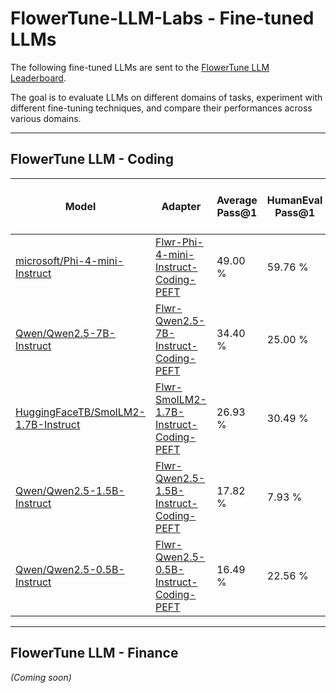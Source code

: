 # FlowerTune-LLM-Labs - Fine-tuned LLMs

The following fine-tuned LLMs are sent to the [FlowerTune LLM Leaderboard](https://flower.ai/benchmarks/llm-leaderboard/).

The goal is to evaluate LLMs on different domains of tasks, experiment with different fine-tuning techniques, and compare their performances across various domains.

---

## FlowerTune LLM - Coding

| Model                                | Adapter                                  | Average Pass@1 | HumanEval Pass@1 | MBPP Pass@1 | Multiple-CPP Pass@1 | Multiple-JS Pass@1 | Fraction-Fit | Server Rounds | Comm Budget Used (GB) | Date       |
|--------------------------------------|--------------------------------|----------------|------------------|-------------|---------------------|--------------------|--------------|---------------|-----------------------|------------|
| [microsoft/Phi-4-mini-Instruct](Phi-4-mini-instruct-Coding)          | [Flwr-Phi-4-mini-Instruct-Coding-PEFT](https://huggingface.co/ethicalabs/Flwr-Phi-4-mini-Instruct-Coding-PEFT)   | 49.00 %         | 59.76 %           | 46.20 %      | 37.27 %              | 52.79 %             | 0.2          | 10            | 3.66                  | 13/03/2025 |
| [Qwen/Qwen2.5-7B-Instruct](Qwen2.5-7B-Instruct-Coding)  | [Flwr-Qwen2.5-7B-Instruct-Coding-PEFT](https://huggingface.co/ethicalabs/Flwr-Qwen2.5-7B-Instruct-Coding-PEFT) | 34.40 %         | 25.00 %           | 48.00 %      | 54.04 %              | 10.56 %             | 0.2          | 10            | 2.01                 | 20/03/2025 |
| [HuggingFaceTB/SmolLM2-1.7B-Instruct](SmolLM2-1.7B-Instruct-Coding)  | [Flwr-SmolLM2-1.7B-Instruct-Coding-PEFT](https://huggingface.co/ethicalabs/Flwr-SmolLM2-1.7B-Instruct-Coding-PEFT)                | 26.93 %         | 30.49 %           | 35.00 %      | 23.60 %              | 18.63 %             | 0.4          | 100           | 17.11                 | 20/03/2025 |
| [Qwen/Qwen2.5-1.5B-Instruct](Qwen2.5-1.5B-Instruct-Coding)  | [Flwr-Qwen2.5-1.5B-Instruct-Coding-PEFT](https://huggingface.co/ethicalabs/Flwr-Qwen2.5-1.5B-Instruct-Coding-PEFT) | 17.82 %         | 7.93 %           | 23.60 %      | 26.09 %               | 13.66 %             | 0.4          | 20            | 3.68                 | 20/03/2025 |
| [Qwen/Qwen2.5-0.5B-Instruct](Qwen2.5-0.5B-Instruct-Coding)  | [Flwr-Qwen2.5-0.5B-Instruct-Coding-PEFT](https://huggingface.co/ethicalabs/Flwr-Qwen2.5-0.5B-Instruct-Coding-PEFT) | 16.49 %        | 22.56 %           | 20.40 %      | 16.15 %               | 6.83 %              | 0.6          | 30            | 3.95                 | 20/03/2025 |


---

## FlowerTune LLM - Finance

*(Coming soon)*
